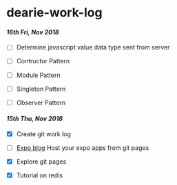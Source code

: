 # dearie-work-log

#### *16th Fri, Nov 2018*

- [ ] Determine javascript value data type sent from server
- [ ] Contructor Pattern
- [ ] Module Pattern
- [ ] Singleton Pattern
- [ ] Observer Pattern



#### *15th Thu, Nov 2018*

- [x] Create git work log
- [ ] [Expo blog](https://blog.expo.io/host-your-expo-app-anywhere-dedf9724de7) Host your expo apps from git pages
- [x] Explore git pages
- [x] Tutorial on redis


 
